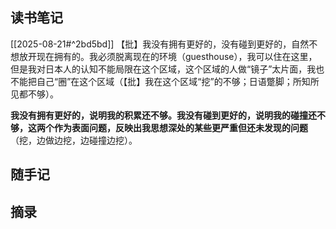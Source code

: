 ## 读书笔记

[[2025-08-21#^2bd5bd]]
【批】我没有拥有更好的，没有碰到更好的，自然不想放开现在拥有的。我必须脱离现在的环境（guesthouse），我可以住在这里，但是我对日本人的认知不能局限在这个区域，这个区域的人做“镜子”太片面，我也不能把自己“圈”在这个区域（【批】我在这个区域“挖”的不够；日语蹩脚；所知所见都不够）。

**我没有拥有更好的，说明我的积累还不够。我没有碰到更好的，说明我的碰撞还不够，这两个作为表面问题，反映出我思想深处的某些更严重但还未发现的问题**（挖，边做边挖，边碰撞边挖）。





## 随手记


## 摘录